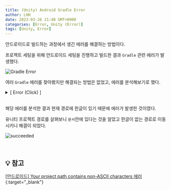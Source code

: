 ```yaml
---
title: (Unity) Android Gradle Error
author: LHH
date: 2023-03-26 21:40 GMT+0900
categories: [Error, Unity (Error)]
tags: [Unity, Error]
---
```


안드로이드로 빌드하는 과정에서 생긴 에러를 해결하는 방법이다.

프로젝트 세팅을 위해 안드로이드 세팅을 진행하고 빌드한 결과 `Gradle` 관련 에러가 발생했다.

![Gradle Error](https://user-images.githubusercontent.com/110723307/227770309-7f24ba2f-0ba8-4481-bdf6-e8256d6a67de.PNG)

여러 `Gradle` 에러를 찾아봤지만 해결되는 방법은 없었고, 에러를 분석해보기로 했다.

<details>
<summary> [ Error (Click) ] </summary>
<div markdown="1">

```
FAILURE: Build failed with an exception.

* Where:
Build file 'C:\Users\82103\OneDrive\문서\Git_SourceTree\Bangchi\Bangchi\Library\Bee\Android\Prj\Mono2x\Gradle\launcher\build.gradle' line: 2

* What went wrong:
A problem occurred evaluating project ':launcher'.
> Failed to apply plugin [id 'com.android.library']
   > Your project path contains non-ASCII characters. This will most likely cause the build to fail on Windows. Please move your project to a different directory. See http://b.android.com/95744 for details. This warning can be disabled by adding the line 'android.overridePathCheck=true' to gradle.properties file in the project directory.

* Try:
Run with --stacktrace option to get the stack trace. Run with --info or --debug option to get more log output. Run with --scan to get full insights.

* Get more help at https://help.gradle.org

BUILD FAILED in 4s
Picked up JAVA_TOOL_OPTIONS: -Dfile.encoding=UTF-8

UnityEngine.GUIUtility:ProcessEvent (int,intptr,bool&)
```

</div>
</details>

<br>

해당 에러를 분석한 결과 현재 경로에 한글이 있기 때문에 에러가 발생한 것이였다.

유니티 프로젝트 경로를 살펴보니 `문서`안에 있다는 것을 알았고 한글이 없는 경로로 이동시키니 해결이 되었다.

![succeeded](https://user-images.githubusercontent.com/110723307/227776514-7878f63e-77d2-4103-9a6d-229de5763bad.PNG)


<br>

## 💡 참고
[[안드로이드] Your project path contains non-ASCII characters 에러](https://cishome.tistory.com/70){:target="_blank"}